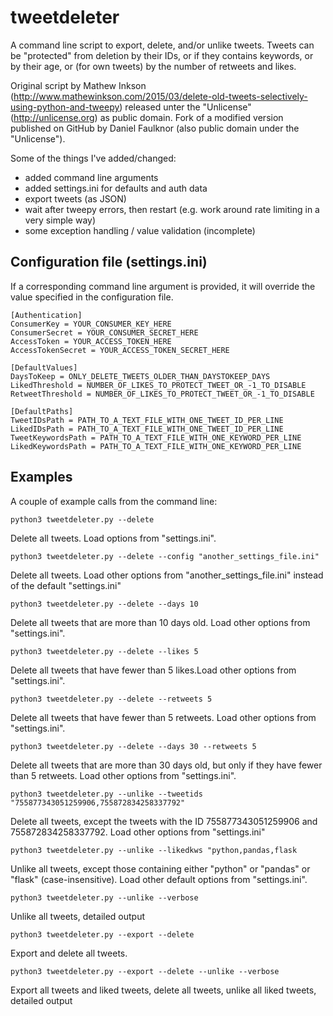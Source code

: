 # tweetdeleter

A command line script to export, delete, and/or unlike tweets. Tweets can be "protected" from deletion by their IDs, or if they contains keywords, or by their age, or (for own tweets) by the number of retweets and likes. 


Original script by Mathew Inkson (http://www.mathewinkson.com/2015/03/delete-old-tweets-selectively-using-python-and-tweepy)
released unter the "Unlicense" (http://unlicense.org) as public domain. Fork of a modified version published on GitHub by Daniel Faulknor (also public domain under the "Unlicense").

Some of the things I've added/changed:

 - added command line arguments
 - added settings.ini for defaults and auth data
 - export tweets (as JSON)
 - wait after tweepy errors, then restart (e.g. work around rate limiting in a very simple way)
 - some exception handling / value validation  (incomplete) 

## Configuration file (settings.ini)

If a corresponding command line argument is provided, it will override the value specified in the configuration file.
```
[Authentication]
ConsumerKey = YOUR_CONSUMER_KEY_HERE
ConsumerSecret = YOUR_CONSUMER_SECRET_HERE
AccessToken = YOUR_ACCESS_TOKEN_HERE
AccessTokenSecret = YOUR_ACCESS_TOKEN_SECRET_HERE

[DefaultValues]
DaysToKeep = ONLY_DELETE_TWEETS_OLDER_THAN_DAYSTOKEEP_DAYS
LikedThreshold = NUMBER_OF_LIKES_TO_PROTECT_TWEET_OR_-1_TO_DISABLE
RetweetThreshold = NUMBER_OF_LIKES_TO_PROTECT_TWEET_OR_-1_TO_DISABLE

[DefaultPaths]
TweetIDsPath = PATH_TO_A_TEXT_FILE_WITH_ONE_TWEET_ID_PER_LINE
LikedIDsPath = PATH_TO_A_TEXT_FILE_WITH_ONE_TWEET_ID_PER_LINE
TweetKeywordsPath = PATH_TO_A_TEXT_FILE_WITH_ONE_KEYWORD_PER_LINE
LikedKeywordsPath = PATH_TO_A_TEXT_FILE_WITH_ONE_KEYWORD_PER_LINE
```

## Examples

A couple of example calls from the command line:

`python3 tweetdeleter.py --delete`

Delete all tweets. Load options from "settings.ini".

`python3 tweetdeleter.py --delete --config "another_settings_file.ini"`

Delete all tweets. Load other options from "another_settings_file.ini" instead of the default "settings.ini"

`python3 tweetdeleter.py --delete --days 10`

Delete all tweets that are more than 10 days old. Load other options from "settings.ini".

`python3 tweetdeleter.py --delete --likes 5`

Delete all tweets that have fewer than 5 likes.Load other options from "settings.ini".

`python3 tweetdeleter.py --delete --retweets 5`

Delete all tweets that have fewer than 5 retweets. Load other options from "settings.ini".

`python3 tweetdeleter.py --delete --days 30 --retweets 5`

Delete all tweets that are more than 30 days old, but only if they have fewer than 5 retweets. Load other options from "settings.ini".

`python3 tweetdeleter.py --unlike --tweetids "755877343051259906,755872834258337792"`

Delete all tweets, except the tweets with the ID 755877343051259906 and 755872834258337792. Load other options from "settings.ini"

`python3 tweetdeleter.py --unlike --likedkws "python,pandas,flask`

Unlike all tweets, except those containing either "python" or "pandas" or "flask" (case-insensitive). Load other default options from "settings.ini".

`python3 tweetdeleter.py --unlike --verbose`

Unlike all tweets, detailed output

`python3 tweetdeleter.py --export --delete`

Export and delete all tweets.

`python3 tweetdeleter.py --export --delete --unlike --verbose`

Export all tweets and liked tweets, delete all tweets, unlike all liked tweets, detailed output
